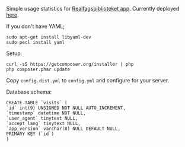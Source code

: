 Simple usage statistics for [Realfagsbiblioteket app](//github.com/saqimtiaz/BibSearch).
Currently deployed [here](http://linode.biblionaut.net/app/).

If you don't have YAML;

    sudo apt-get install libyaml-dev
    sudo pecl install yaml

Setup:

    curl -sS https://getcomposer.org/installer | php
    php composer.phar update

Copy `config.dist.yml` to `config.yml` and configure for your server.

Database schema:

    CREATE TABLE `visits` (
    `id` int(9) UNSIGNED NOT NULL AUTO_INCREMENT,
    `timestamp` datetime NOT NULL,
    `user_agent` tinytext NULL,
    `accept_lang` tinytext NULL,
    `app_version` varchar(8) NULL DEFAULT NULL,
    PRIMARY KEY (`id`) 
    )

